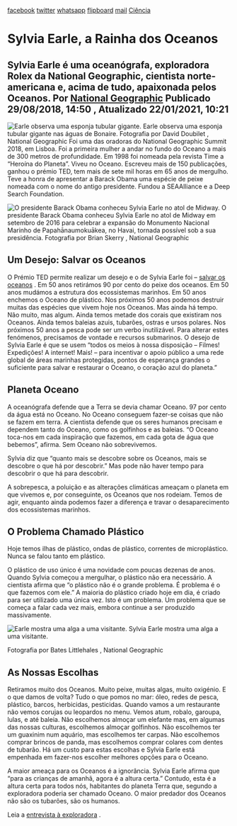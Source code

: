[facebook](https://www.facebook.com/sharer/sharer.php?u=https%3A%2F%2Fwww.natgeo.pt%2Fciencia%2F2018%2F08%2Fsylvia-earle-rainha-dos-oceanos) [twitter](https://twitter.com/share?url=https%3A%2F%2Fwww.natgeo.pt%2Fciencia%2F2018%2F08%2Fsylvia-earle-rainha-dos-oceanos&via=natgeo&text=Sylvia%20Earle%2C%20a%20Rainha%20dos%20Oceanos) [whatsapp](https://web.whatsapp.com/send?text=https%3A%2F%2Fwww.natgeo.pt%2Fciencia%2F2018%2F08%2Fsylvia-earle-rainha-dos-oceanos) [flipboard](https://share.flipboard.com/bookmarklet/popout?v=2&title=Sylvia%20Earle%2C%20a%20Rainha%20dos%20Oceanos&url=https%3A%2F%2Fwww.natgeo.pt%2Fciencia%2F2018%2F08%2Fsylvia-earle-rainha-dos-oceanos) [mail](mailto:?subject=NatGeo&body=https%3A%2F%2Fwww.natgeo.pt%2Fciencia%2F2018%2F08%2Fsylvia-earle-rainha-dos-oceanos%20-%20Sylvia%20Earle%2C%20a%20Rainha%20dos%20Oceanos) [Ciência](https://www.natgeo.pt/ciencia) 
# Sylvia Earle, a Rainha dos Oceanos 
## Sylvia Earle é uma oceanógrafa, exploradora Rolex da National Geographic, cientista norte-americana e, acima de tudo, apaixonada pelos Oceanos. Por [National Geographic](https://www.natgeo.pt/autor/national-geographic) Publicado 29/08/2018, 14:50 , Atualizado 22/01/2021, 10:21 
![Earle observa uma esponja tubular gigante.](img/files_styles_image_00_public_sylvia_earle_jess_cramp_tube_sponge.jpg, "Earle observa uma esponja tubular gigante.")
Earle observa uma esponja tubular gigante nas águas de Bonaire. Fotografia por David Doubilet , National Geographic Foi uma das oradoras do National Geographic Summit 2018, em Lisboa. Foi a primeira mulher a andar no fundo do Oceano a mais de 300 metros de profundidade. Em 1998 foi nomeada pela revista Time a “Heroína do Planeta”. Viveu no Oceano. Escreveu mais de 150 publicações, ganhou o prémio TED, tem mais de sete mil horas em 65 anos de mergulho. Teve a honra de apresentar a Barack Obama uma espécie de peixe nomeada com o nome do antigo presidente. Fundou a SEAAlliance e a Deep Search Foundation. 

![O presidente Barack Obama conheceu Sylvia Earle no atol de Midway.](img/files_styles_image_00_public_sylvia_earle_jess_cramp_obama.jpg, "O presidente Barack Obama conheceu Sylvia Earle no atol de Midway.")
O presidente Barack Obama conheceu Sylvia Earle no atol de Midway em setembro de 2016 para celebrar a expansão do Monumento Nacional Marinho de Papahānaumokuākea, no Havai, tornada possível sob a sua presidência.
Fotografia por Brian Skerry , National Geographic 
## **Um Desejo: Salvar os Oceanos** 
O Prémio TED permite realizar um desejo e o de Sylvia Earle foi – [salvar os oceanos](https://www.youtube.com/watch?v=43DuLcBFxoY) . Em 50 anos retirámos 90 por cento do peixe dos oceanos. Em 50 anos mudámos a estrutura dos ecossistemas marinhos. Em 50 anos enchemos o Oceano de plástico. Nos próximos 50 anos podemos destruir muitas das espécies que vivem hoje nos Oceanos. Mas ainda há tempo. Não muito, mas algum. Ainda temos metade dos corais que existiram nos Oceanos. Ainda temos baleias azuis, tubarões, ostras e ursos polares. Nos próximos 50 anos a pesca pode ser um verbo inutilizável. Para alterar estes fenómenos, precisamos de vontade e recursos submarinos. O desejo de Sylvia Earle é que se usem “todos os meios à nossa disposição – Filmes! Expedições! A internet! Mais! – para incentivar o apoio público a uma rede global de áreas marinhas protegidas, pontos de esperança grandes o suficiente para salvar e restaurar o Oceano, o coração azul do planeta.” 

## **Planeta Oceano** 
A oceanógrafa defende que a Terra se devia chamar Oceano. 97 por cento da água está no Oceano. No Oceano conseguem fazer-se coisas que não se fazem em terra. A cientista defende que os seres humanos precisam e dependem tanto do Oceano, como os golfinhos e as baleias. “O Oceano toca-nos em cada inspiração que fazemos, em cada gota de água que bebemos”, afirma. Sem Oceano não sobrevivemos. 

Sylvia diz que “quanto mais se descobre sobre os Oceanos, mais se descobre o que há por descobrir.” Mas pode não haver tempo para descobrir o que há para descobrir. 

A sobrepesca, a poluição e as alterações climáticas ameaçam o planeta em que vivemos e, por conseguinte, os Oceanos que nos rodeiam. Temos de agir, enquanto ainda podemos fazer a diferença e travar o desaparecimento dos ecossistemas marinhos. 

## **O Problema Chamado Plástico** 
Hoje temos ilhas de plástico, ondas de plástico, correntes de microplástico. Nunca se falou tanto em plástico. 

O plástico de uso único é uma novidade com poucas dezenas de anos. Quando Sylvia começou a mergulhar, o plástico não era necessário. A cientista afirma que “o plástico não é o grande problema. É problema é o que fazemos com ele.” A maioria do plástico criado hoje em dia, é criado para ser utilizado uma única vez. Isto é um problema. Um problema que se começa a falar cada vez mais, embora continue a ser produzido massivamente. 

![Earle mostra uma alga a uma visitante.](img/files_styles_image_00_public_sylvia_earle_jess_cramp_algae.jpg, "Earle mostra uma alga a uma visitante.")
Sylvia Earle mostra uma alga a uma visitante. 

Fotografia por Bates Littlehales , National Geographic 
## **As Nossas Escolhas** 
Retiramos muito dos Oceanos. Muito peixe, muitas algas, muito oxigénio. E o que damos de volta? Tudo o que pomos no mar: óleo, redes de pesca, plástico, barcos, herbicidas, pesticidas. Quando vamos a um restaurante não vemos corujas ou leopardos no menu. Vemos atum, robalo, garoupa, lulas, e até baleia. Não escolhemos almoçar um elefante mas, em algumas das nossas culturas, escolhemos almoçar golfinhos. Não escolhemos ter um guaxinim num aquário, mas escolhemos ter carpas. Não escolhemos comprar brincos de panda, mas escolhemos comprar colares com dentes de tubarão. Há um custo para estas escolhas e Sylvia Earle está empenhada em fazer-nos escolher melhores opções para o Oceano. 

A maior ameaça para os Oceanos é a ignorância. Sylvia Earle afirma que “para as crianças de amanhã, agora é a altura certa.” Contudo, esta é a altura certa para todos nós, habitantes do planeta Terra que, segundo a exploradora poderia ser chamado Oceano. O maior predador dos Oceanos não são os tubarões, são os humanos. 

Leia a [entrevista à exploradora](https://www.natgeo.pt/national-geographic-summit/2018/04/entrevista-sylvia-earle-convidada-do-national-geographic-summit) . 

